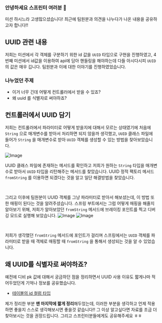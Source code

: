 ### 안녕하세요 스프린터 여러분 :wave:    
미션 하시느라 고생많으셨습니다! 최근에 팀원분과 의견을 나누다가 나온 내용을 공유하고자 합니다!!

## UUID 관련 내용
저희는 미션에서 각 객체를 구분하기 위한 id 값을 `UUID` 타입으로 구현을 진행하였고, 4번째 미션에서 id값을 이용하여 api에 담아 핸들링을 해야하는데 다들 아시다시피 `UUID`의 값은 매우 깁니다. 팀원분과 이에 대한 이야기를 진행하였었습니다. 

### 나누었던 주제
- 이거 너무 긴데 어떻게 컨트롤러에서 받을 수 있죠?
- 왜 uuid 를 식별자로 써야하죠?


## 컨트롤러에서 UUID 담기
저희는 컨트롤러에서 파라미터로 어떻게 받을지에 대해서 모르는 상태였기에 처음에 `String` 으로 매개변수를 받아서 처리하면 되지 않을까 생각했고, `UUID` 클래스 파일에 들어가 `String` 을 매개변수로 받아 `UUID` 객체를 생성할 수 있는 방법을 찾아보았습니다.  

![Image](https://github.com/user-attachments/assets/82debd96-b90b-4537-9d7b-ae73b67e4aaa)

UUID 클래스 파일에 존재하는 메서드를 확인하고 저희가 원하는 `String` 타입을 매개변수로 받아서 `UUID` 타입을 리턴해주는 메서드를 찾았습니다.
UUID 정적 팩토리 메서드 `fromString` 를 이용하면 되겠다는 것을 알고 일단 해결방법을 찾았습니다.

<br/>

그리고 이후에 팀원분이 UUID 객체를 그냥 파라미터로 받아서 해보셨는데, 이 방법 또한 매핑이 된다는 것을 알려주셨습니다. 스프링 부트에서는 그럼 어떻게 매핑을 해줄지 알아보기 위해, 저희가 알아보았던 `fromString` 메서드에 브레이킹 포인트를 찍고 디버깅 모드로 실행해 보았습니다.
![Image](https://github.com/user-attachments/assets/8adc5019-fc71-4ede-8115-4815d27298bb)
![Image](https://github.com/user-attachments/assets/c573a07c-6db2-4a2f-bef5-408275aa1bf5)

<br/>

저희가 생각했던 `fromString` 메서드에 포인트가 걸리며 스프링에서는 `UUID` 객체를 파라미터로 받을 때 객체로 매핑할 때 `fromString` 을 통해서 생성되는 것을 알 수 있었습니다.


## 왜 UUID를 식별자로 써야하죠?
예전에 디비 pk 값에 대해서 궁금하던 점을 정리하면서 UUID 사용 이유도 짧게나마 적어두었던게 기억나 정보를 공유했습니다.   
- [테이블의 id 컬럼 타입](https://github.com/jaewoo9797/TIL/blob/main/Spring/data/jpa/%ED%85%8C%EC%9D%B4%EB%B8%94%EC%9D%98%20id%20%EC%BB%AC%EB%9F%BC%EC%9D%98%20%ED%83%80%EC%9E%85.md)

제가 정리한 부분 **맨 마지막에 짧게 정리**해두었는데, 이러한 부분을 생각하고 언제 적용하면 좋을지 스스로 생각해보시면 좋을것 같습니다!! 그 이상 알고싶다면 자료를 조금 더 찾아보시는 것을 권장드립니다. 그리고 스프린터분들에게도 공유해주세요 ㅎㅎ
